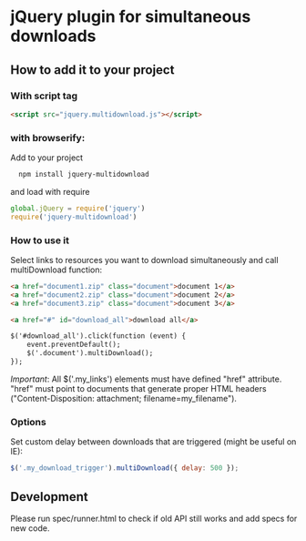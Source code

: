 # jQuery plugin for simultaneous downloads

## How to add it to your project

### With script tag

``` html
<script src="jquery.multidownload.js"></script>
```

### with browserify:

Add to your project

``` bash
  npm install jquery-multidownload
```

and load with require

``` javascript
global.jQuery = require('jquery')
require('jquery-multidownload')
```

### How to use it

Select links to resources you want to download simultaneously and call multiDownload function:

``` html
<a href="document1.zip" class="document">document 1</a>
<a href="document2.zip" class="document">document 2</a>
<a href="document3.zip" class="document">document 3</a>

<a href="#" id="download_all">download all</a>

$('#download_all').click(function (event) {
    event.preventDefault();
    $('.document').multiDownload();
});
```

_Important_: All $('.my_links') elements must have defined "href" attribute.
"href" must point to documents that generate proper HTML headers ("Content-Disposition: attachment; filename=my_filename").


### Options

Set custom delay between downloads that are triggered (might be useful on IE):

``` javascript
$('.my_download_trigger').multiDownload({ delay: 500 });
```

## Development

Please run spec/runner.html to check if old API still works and add specs for new code.
